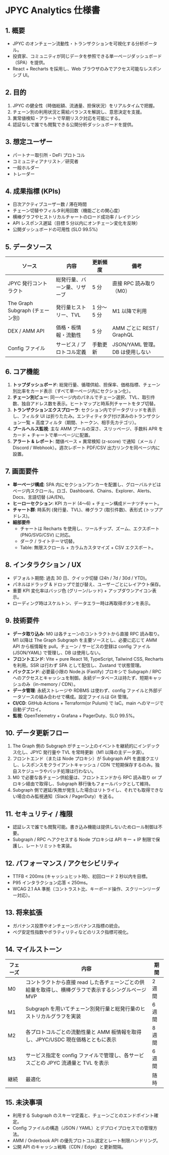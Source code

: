 # JPYC Analytics 仕様書

## 1. 概要
- JPYC のオンチェーン流動性・トランザクションを可視化する分析ポータル。
- 投資家、コミュニティが同じデータを参照できる単一ページダッシュボード（SPA）を提供。
- React + Recharts を採用し、Web ブラウザのみでアクセス可能なレスポンシブ UI。

## 2. 目的
1. JPYC の健全性（時価総額、流通量、担保状況）をリアルタイムで把握。
2. チェーン別の利用状況と需給バランスを解説し、意思決定を支援。
3. 異常値検知・アラートで早期リスク対応を可能にする。
4. 認証なしで誰でも閲覧できる公開分析ダッシュボードを提供。

## 3. 想定ユーザー
- パートナー取引所・DeFi プロトコル
- コミュニティアナリスト／研究者
- 一般ホルダー
- トレーダー

## 4. 成果指標 (KPIs)
- 日次アクティブユーザー数 / 滞在時間
- チェーン切替やフィルタ利用回数（機能ごとの関心度）
- 横棒グラフやヒストリカルチャートのロード成功率 / レイテンシ
- API レスポンス遅延（目標 5 分以内にオンチェーン変化を反映）
- 公開ダッシュボードの可用性 (SLO 99.5%)

## 5. データソース
| ソース | 内容 | 更新頻度 | 備考 |
|--------|------|----------|------|
| JPYC 発行コントラクト | 総発行量、バーン量、リザーブ | 5 分 | 直接 RPC 読み取り（M0） |
| The Graph Subgraph (チェーン別) | 発行量ヒストリー、TVL | 1 分〜5 分 | M1 以降で利用 |
| DEX / AMM API | 価格・板情報・流動性 | 5 分 | AMM ごとに REST / GraphQL |
| Config ファイル | サービス / プロトコル定義 | 手動更新 | JSON/YAML 管理。DB は使用しない |

## 6. コア機能
1. **トップダッシュボード**: 総発行量、循環供給、担保率、価格指標、チェーン別比率をカード表示（すべて単一ページ内にセクション化）。
2. **チェーン別ビュー**: 同一ページ内のパネルでチェーン選択、TVL、取引件数、独自アドレス数を表示。ヒートマップと時系列チャートをタブ切替。
3. **トランザクションエクスプローラ**: セクション内でデータグリッドを表示し、フィルタ UI は折りたたみ。エンティティタグ付け済みのトランザクション一覧 + 高度フィルタ（期間、トークン、相手先カテゴリ）。
4. **プールヘルス監視**: 主な AMM プールの深さ、スリッページ、手数料 APR をカード + チャートで単一ページに配置。
5. **アラート & レポート**: 閾値ベース + 異常検知 (z-score) で通知（メール / Discord / Webhook）。週次レポート PDF/CSV 出力リンクを同ページ内に設置。

## 7. 画面要件
- **単一ページ構成**: SPA 内にセクションアンカーを配置し、グローバルナビはページ内スクロール。ロゴ、Dashboard、Chains、Explorer、Alerts、Docs、言語切替 (JA/EN)。
- **ヒーローセクション**: KPI カード (4〜6) + チェーン構成ドーナツチャート。
- **チャート群**: 時系列 (発行量、TVL)、棒グラフ (取引件数)、表形式 (トップアドレス)。
- **細部要件**
  - チャートは Recharts を使用し、ツールチップ、ズーム、エクスポート (PNG/SVG/CSV) に対応。
  - ダーク / ライトテーマ切替。
  - Table: 無限スクロール + カラムカスタマイズ + CSV エクスポート。

## 8. インタラクション / UX
- デフォルト期間: 過去 30 日、クイック切替 (24h / 7d / 30d / YTD)。
- パネルはドラッグ & ドロップで並び替え、ユーザーごとにレイアウト保存。
- 重要 KPI 変化率はバッジ色 (グリーン/レッド) + アップダウンアイコン表示。
- ローディング時はスケルトン、データエラー時は再取得ボタンを表示。

## 9. 技術要件
- **データ取り込み**: M0 は各チェーンのコントラクトから直接 RPC 読み取り。M1 以降は The Graph Subgraph を主要ソースとし、必要に応じて AMM API から板情報を pull。チェーン / サービスの登録は config ファイル (JSON/YAML) で管理し、DB は使用しない。
- **フロントエンド**: Vite + pure React 18, TypeScript, Tailwind CSS, Recharts を利用。SSR は行わず SPA として配信し、Zustand で状態管理。
- **バックエンド**: 必要最小限の Node.js (Fastify) プロキシで Subgraph / RPC へのアクセスとキャッシュを制御。永続データベースは持たず、短期キャッシュのみ（in-memory / CDN）。
- **データ管理**: 永続ストレージや RDBMS は使わず、config ファイルと外部データソースの組み合わせで構成。設定ファイルは Git 管理。
- **CI/CD**: GitHub Actions + Terraform(or Pulumi) で IaC。main へのマージで自動デプロイ。
- **監視**: OpenTelemetry + Grafana + PagerDuty、SLO 99.5%。

## 10. データ更新フロー
1. The Graph 側の Subgraph がチェーン上のイベントを継続的にインデックス化し、JPYC 発行量や TVL を常時更新（M1 以降の主データ源）。
2. フロントエンド（または Node プロキシ）が Subgraph API を直接クエリし、レスポンスをクライアントキャッシュ / CDN で短期保存するのみ。独自スケジューラやバッチ処理は行わない。
3. M0 で必要な各チェーン供給量は、フロントエンドから RPC 読み取り or プロキシ経由で取得し、Subgraph 移行後もフォールバックとして維持。
4. Subgraph 側で遅延/失敗が発生した場合はリトライし、それでも取得できない場合のみ監視通知（Slack / PagerDuty）を送る。

## 11. セキュリティ / 権限
- 認証レスで誰でも閲覧可能。書き込み機能は提供しないためロール制御は不要。
- Subgraph / RPC へアクセスする Node プロキシは API キー + IP 制限で保護し、レートリミットを実装。

## 12. パフォーマンス / アクセシビリティ
- TTFB < 200ms (キャッシュヒット時)、初回ロード 2 秒以内を目標。
- P95 インタラクション応答 < 250ms。
- WCAG 2.1 AA 準拠（コントラスト比、キーボード操作、スクリーンリーダー対応）。

## 13. 将来拡張
- ガバナンス投票やオンチェーンガバナンス指標の統合。
- ペグ安定性指数やボラティリティなどのリスク指標可視化。

## 14. マイルストーン
| フェーズ | 内容 | 期間 |
|----------|------|------|
| M0 | コントラクトから直接 read した各チェーンごとの供給量を取得し、横棒グラフで表示するシングルページ MVP | 2 週間 |
| M1 | Subgraph を用いてチェーン別発行量と総発行量のヒストリカルグラフを実装 | 6 週間 |
| M2 | 各プロトコルごとの流動性量と AMM 板情報を取得し、JPYC/USDC 現在価格とともに表示 | 8 週間 |
| M3 | サービス指定を config ファイルで管理し、各サービスごとの JPYC 流通量と TVL を表示 | 6 週間 |
| 継続 | 最適化 | 随時 |

## 15. 未決事項
- 利用する Subgraph のスキーマ定義と、チェーンごとのエンドポイント確定。
- Config ファイルの構造（JSON / YAML）とデプロイプロセスでの管理方法。
- AMM / Orderbook API の優先プロトコル選定とレート制限ハンドリング。
- 公開 API のキャッシュ戦略（CDN / Edge）と更新間隔。

